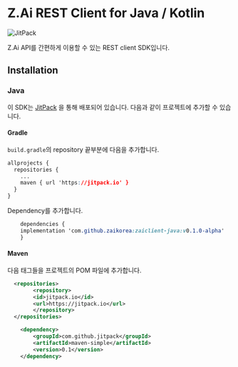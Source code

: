 # Z.Ai REST Client for Java / Kotlin

![JitPack](https://jitpack.io/v/zaikorea/zaiclient-java.svg)  

Z.Ai API를 간편하게 이용할 수 있는 REST client SDK입니다.



## Installation

### Java

이 SDK는 [JitPack](https://jitpack.io/#zaikorea/zaiclient-java) 을 통해 배포되어 있습니다. 다음과 같이 프로젝트에 추가할 수 있습니다.

#### Gradle

`build.gradle`의 repository 끝부분에 다음을 추가합니다.

```css
allprojects {
  repositories {
    ...
    maven { url 'https://jitpack.io' }
  }
}
```

Dependency를 추가합니다.

```css
	dependencies {
    implementation 'com.github.zaikorea:zaiclient-java:v0.1.0-alpha'
	}
```

#### Maven

다음 태그들을 프로젝트의 POM 파일에 추가합니다.

```xml
  <repositories>
		<repository>
	    <id>jitpack.io</id>
	    <url>https://jitpack.io</url>
		</repository>
  </repositories>
```

```xml
	<dependency>
		<groupId>com.github.jitpack</groupId>
		<artifactId>maven-simple</artifactId>
		<version>0.1</version>
	</dependency>
```

